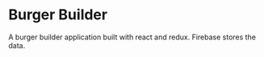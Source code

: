 # Burger Builder

A burger builder application built with react and redux. Firebase stores the data.